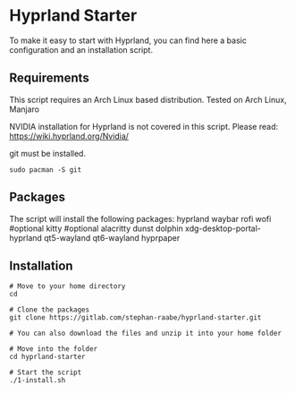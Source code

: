 # Hyprland Starter

To make it easy to start with Hyprland, you can find here a basic configuration and an installation script.

## Requirements

This script requires an Arch Linux based distribution. Tested on Arch Linux, Manjaro 

NVIDIA installation for Hyprland is not covered in this script. Please read: https://wiki.hyprland.org/Nvidia/

git must be installed.
```
sudo pacman -S git
```


## Packages

The script will install the following packages:
hyprland 
waybar 
rofi 
wofi #optional
kitty #optional
alacritty 
dunst 
dolphin 
xdg-desktop-portal-hyprland 
qt5-wayland 
qt6-wayland 
hyprpaper

## Installation

```
# Move to your home directory
cd

# Clone the packages
git clone https://gitlab.com/stephan-raabe/hyprland-starter.git

# You can also download the files and unzip it into your home folder

# Move into the folder
cd hyprland-starter

# Start the script
./1-install.sh
```
